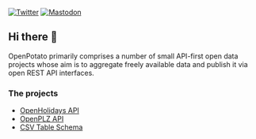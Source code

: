 [![Twitter](https://img.shields.io/badge/Twitter-%40openpotatis-1da1f2.svg)](https://twitter.com/openpotatis)
[![Mastodon](https://img.shields.io/badge/Mastodon-fosstodon.org%2F%40openpotato-5d52e9.svg)](https://fosstodon.org/@openpotato)

## Hi there 👋

OpenPotato primarily comprises a number of small API-first open data projects whose aim is to aggregate freely available data and publish it via open REST API interfaces.

### The projects

+ [OpenHolidays API](https://www.openholidaysapi.org/)
+ [OpenPLZ API](https://www.openplzapi.org/)
+ [CSV Table Schema](https://openpotato.github.io/csv-table-schema/)
